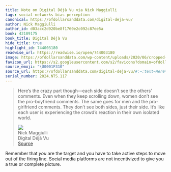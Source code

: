 ```yaml
---
title: Note on Digital Déjà Vu via Nick Maggiulli
tags: social-networks bias perception
canonical: https://ofdollarsanddata.com/digital-deja-vu/
author: Nick Maggiulli
author_id: d03acc2d920be8f1760e2c092c87ee5a
book: 42189175
book_title: Digital Déjà Vu
hide_title: true
highlight_id: 744003180
readwise_url: https://readwise.io/open/744003180
image: https://ofdollarsanddata.com/wp-content/uploads/2020/06/cropped-small_logo_only-32x32.jpg
favicon_url: https://s2.googleusercontent.com/s2/favicons?domain=ofdollarsanddata.com
source_emoji: "\U0001F310"
source_url: https://ofdollarsanddata.com/digital-deja-vu/#:~:text=Here%E2%80%99s%20the%20crazy,own%20isolated%20world.
serial_number: 2024.NTS.117
---
```

> Here’s the crazy part though—each side doesn’t see the others’ comments. Even when they keep scrolling down, women don’t see the pro-boyfriend comments. The same goes for men and the pro-girlfriend comments. They don’t see both sides, just their side. It’s like each user is experiencing the crowd’s reaction in their own isolated world.
> <div class="quoteback-footer"><div class="quoteback-avatar"><img class="mini-favicon" src="https://s2.googleusercontent.com/s2/favicons?domain=ofdollarsanddata.com"></div><div class="quoteback-metadata"><div class="metadata-inner"><span style="display:none">FROM:</span><div aria-label="Nick Maggiulli" class="quoteback-author"> Nick Maggiulli</div><div aria-label="Digital Déjà Vu" class="quoteback-title"> Digital Déjà Vu</div></div></div><div class="quoteback-backlink"><a target="_blank" aria-label="go to the full text of this quotation" rel="noopener" href="https://ofdollarsanddata.com/digital-deja-vu/#:~:text=Here%E2%80%99s%20the%20crazy,own%20isolated%20world." class="quoteback-arrow"> Source</a></div></div>

Remember that *you* are the target and you have to take active steps to move out of the firing line. Social media platforms are not incentivized to give you a true or complete picture.